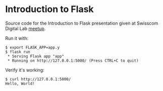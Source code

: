 # Introduction to Flask

Source code for the Introduction to Flask presentation given at Swisscom Digital Lab
[meetup](https://www.meetup.com/Swisscom-Digital-Lab/events/237521928/).

Run it with:

    $ export FLASK_APP=app.y
    $ flask run
     * Serving Flask app "app"
     * Running on http://127.0.0.1:5000/ (Press CTRL+C to quit)

Verify it's working:

    $ curl http://127.0.0.1:5000/
    Hello, World!
